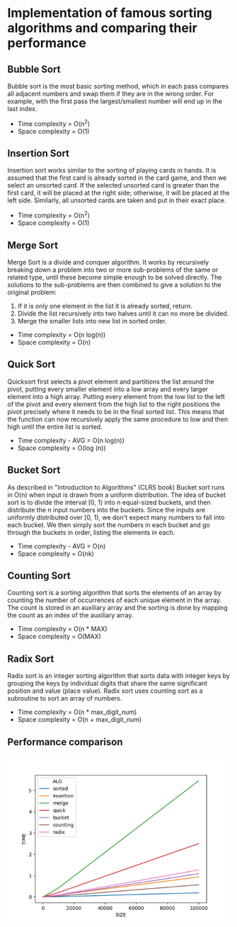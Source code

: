 # Implementation of famous sorting algorithms and comparing their performance

## Bubble Sort
Bubble sort is the most basic sorting method, which in each pass compares all adjacent numbers and swap them if they are in the wrong order. For example, with the first pass the largest/smallest number will end up in the last index.
- Time complexity = O(n<sup>2</sup>)
- Space complexity = O(1)

## Insertion Sort
Insertion sort works similar to the sorting of playing cards in hands. It is assumed that the first card is already sorted in the card game, and then we select an unsorted card. If the selected unsorted card is greater than the first card, it will be placed at the right side; otherwise, it will be placed at the left side. Similarly, all unsorted cards are taken and put in their exact place.
- Time complexity = O(n<sup>2</sup>)
- Space complexity = O(1)

## Merge Sort
Merge Sort is a divide and conquer algorithm. It works by recursively breaking down a problem into two or more sub-problems of the same or related type, until these become simple enough to be solved directly. The solutions to the sub-problems are then combined to give a solution to the original problem: 

1. If it is only one element in the list it is already sorted, return.
2. Divide the list recursively into two halves until it can no more be divided.
3. Merge the smaller lists into new list in sorted order.
- Time complexity = O(n log(n))
- Space complexity = O(n)

## Quick Sort
Quicksort first selects a pivot element and partitions the list around the pivot, putting every smaller element into a low array and every larger element into a high array. Putting every element from the low list to the left of the pivot and every element from the high list to the right positions the pivot precisely where it needs to be in the final sorted list. This means that the function can now recursively apply the same procedure to low and then high until the entire list is sorted.
- Time complexity - AVG = O(n log(n))
- Space complexity = O(log (n))

## Bucket Sort
As described in "Introduction to Algorithms" (CLRS book) Bucket sort runs in O(n) when input is drawn from a uniform distribution. The idea of bucket sort is to divide the interval [0, 1) into n equal-sized
buckets, and then distribute the n input numbers into the buckets. Since the inputs are uniformly distributed over [0, 1), we don't expect many numbers to fall into each bucket. We then simply sort the numbers in each bucket and  go through the buckets in order, listing the elements in each.
- Time complexity - AVG = O(n)
- Space complexity = O(nk)

## Counting Sort
Counting sort is a sorting algorithm that sorts the elements of an array by counting the number of occurrences of each unique element in the array. The count is stored in an auxiliary array and the sorting is done by mapping the count as an index of the auxiliary array.

- Time complexity = O(n * MAX)
- Space complexity = O(MAX)

## Radix Sort
Radix sort is an integer sorting algorithm that sorts data with integer keys by grouping the keys by individual digits that share the same significant position and value (place value). Radix sort uses counting sort as a subroutine to sort an array of numbers.

- Time complexity = O(n * max_digit_num) 
- Space complexity = O(n + max_digit_num)


## Performance comparison
<img src="https://github.com/mz-zarei/SortingAlgorithms/blob/master/plot.png" alt="comparison" width="500"/>






